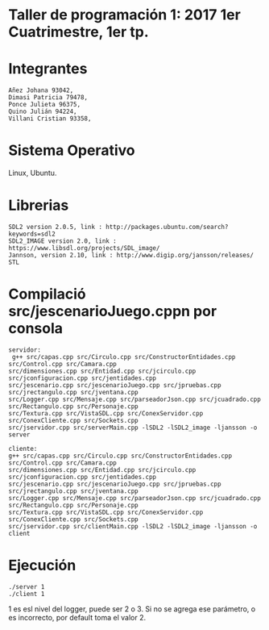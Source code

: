 #  Taller de programación 1: 2017 1er Cuatrimestre, 1er tp.
#  Integrantes 
    Añez Johana 93042,
    Dimasi Patricia 79478,
    Ponce Julieta 96375,
    Quino Julián 94224,
    Villani Cristian 93358,

# Sistema Operativo 
  Linux, Ubuntu.  
  
# Librerias
    SDL2 version 2.0.5, link : http://packages.ubuntu.com/search?keywords=sdl2
    SDL2_IMAGE version 2.0, link : https://www.libsdl.org/projects/SDL_image/
    Jannson, version 2.10, link : http://www.digip.org/jansson/releases/
    STL
  
# Compilació src/jescenarioJuego.cppn por consola
    servidor:
     g++ src/capas.cpp src/Circulo.cpp src/ConstructorEntidades.cpp src/Control.cpp src/Camara.cpp 
    src/dimensiones.cpp src/Entidad.cpp src/jcirculo.cpp src/jconfiguracion.cpp src/jentidades.cpp 
    src/jescenario.cpp src/jescenarioJuego.cpp src/jpruebas.cpp src/jrectangulo.cpp src/jventana.cpp 
    src/Logger.cpp src/Mensaje.cpp src/parseadorJson.cpp src/jcuadrado.cpp src/Rectangulo.cpp src/Personaje.cpp 
    src/Textura.cpp src/VistaSDL.cpp src/ConexServidor.cpp src/ConexCliente.cpp src/Sockets.cpp 
    src/jservidor.cpp src/serverMain.cpp -lSDL2 -lSDL2_image -ljansson -o server
    
    cliente:
    g++ src/capas.cpp src/Circulo.cpp src/ConstructorEntidades.cpp src/Control.cpp src/Camara.cpp 
    src/dimensiones.cpp src/Entidad.cpp src/jcirculo.cpp src/jconfiguracion.cpp src/jentidades.cpp 
    src/jescenario.cpp src/jescenarioJuego.cpp src/jpruebas.cpp src/jrectangulo.cpp src/jventana.cpp 
    src/Logger.cpp src/Mensaje.cpp src/parseadorJson.cpp src/jcuadrado.cpp src/Rectangulo.cpp src/Personaje.cpp 
    src/Textura.cpp src/VistaSDL.cpp src/ConexServidor.cpp src/ConexCliente.cpp src/Sockets.cpp 
    src/jservidor.cpp src/clientMain.cpp -lSDL2 -lSDL2_image -ljansson -o client
     
# Ejecución
    ./server 1
    ./client 1

1 es esl nivel del logger, puede ser 2 o 3.
Si no se agrega ese parámetro, o es incorrecto, por default toma el valor 2.
